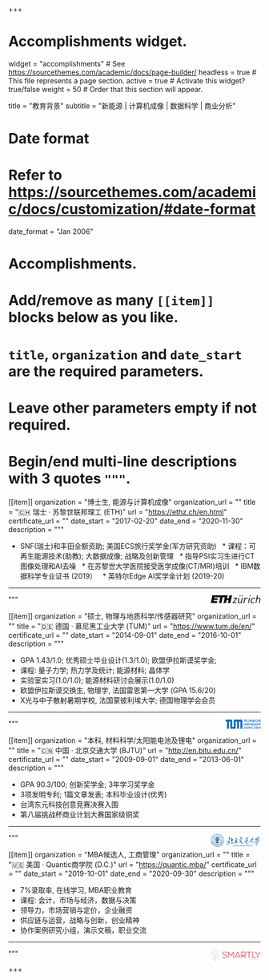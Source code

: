 +++
# Accomplishments widget.
widget = "accomplishments"  # See https://sourcethemes.com/academic/docs/page-builder/
headless = true  # This file represents a page section.
active = true  # Activate this widget? true/false
weight = 50  # Order that this section will appear.

title = "教育背景"
subtitle = "新能源 | 计算机成像 | 数据科学 | 商业分析"

# Date format
#   Refer to https://sourcethemes.com/academic/docs/customization/#date-format
date_format = "Jan 2006"

# Accomplishments.
#   Add/remove as many `[[item]]` blocks below as you like.
#   `title`, `organization` and `date_start` are the required parameters.
#   Leave other parameters empty if not required.
#   Begin/end multi-line descriptions with 3 quotes `"""`.

[[item]]
  organization = "博士生, 能源与计算机成像"
  organization_url = ""
  title = "🇨🇭 瑞士 · 苏黎世联邦理工 (ETH)"
  url = "https://ethz.ch/en.html"
  certificate_url = ""
  date_start = "2017-02-20"
  date_end = "2020-11-30"
  description = """
  * SNF(瑞士)和丰田全额资助; 美国ECS旅行奖学金(军方研究资助)
  * 课程：可再生能源技术(助教); 大数据成像; 战略及创新管理
  * 指导PSI实习生进行CT图像处理和AI去噪
  * 在苏黎世大学医院接受医学成像(CT/MRI)培训
  * IBM数据科学专业证书 (2019）
  * 英特尔Edge AI奖学金计划 (2019-20)
  ---  
 <img src="https://github.com/XuHongCN/academia/raw/master/static/img/eth.png" style="float:right" width="100px">
  """

[[item]]
  organization = "硕士, 物理与地质科学/传感器研究"
  organization_url = ""
  title = ":de: 德国 · 慕尼黑工业大学 (TUM)"
  url = "https://www.tum.de/en/"
  certificate_url = ""
  date_start = "2014-09-01"
  date_end = "2016-10-01"
  description = """
  * GPA 1.43/1.0; 优秀硕士毕业设计(1.3/1.0); 欧盟伊拉斯谟奖学金; 
  * 课程: 量子力学; 热力学及统计; 能源材料; 晶体学
  * 实验室实习(1.0/1.0); 能源材料研讨会展示(1.0/1.0)
  * 欧盟伊拉斯谟交换生, 物理学, 法国雷恩第一大学 (GPA 15.6/20)
  * X光与中子散射暑期学校, 法国蒙彼利埃大学; 德国物理学会会员
  ---
 <img src="https://github.com/XuHongCN/academia/raw/master/static/img/tum.png" style="float:right" width="70px">
  """

[[item]]
  organization = "本科, 材料科学/太阳能电池及锂电"
  organization_url = ""
  title = ":cn: 中国 · 北京交通大学 (BJTU)"
  url = "http://en.bjtu.edu.cn/"
  certificate_url = ""
  date_start = "2009-09-01"
  date_end = "2013-06-01"
  description = """
  * GPA 90.3/100; 创新奖学金; 3年学习奖学金
  * 3项发明专利; 1篇文章发表; 本科毕业设计(优秀)
  * 台湾东元科技创意竞赛决赛入围
  * 第八届挑战杯商业计划大赛国家级铜奖
  ---  
 <img src="https://github.com/XuHongCN/academia/raw/master/static/img/bjtu.png" style="float:right" width="100px">
  """
 
 [[item]]
  organization = "MBA候选人, 工商管理"
  organization_url = ""
  title = ":us: 美国 · Quantic商学院 (D.C.)"
  url = "https://quantic.mba/"
  certificate_url = ""
  date_start = "2019-10-01"
  date_end = "2020-09-30"
  description = """
  * 7%录取率, 在线学习, MBA职业教育
  * 课程: 会计，市场与经济，数据与决策
  * 领导力，市场营销与定价，企业融资
  * 供应链与运营，战略与创新，创业精神
  * 协作案例研究小组，演示文稿，职业交流
  ---
  <img src="https://github.com/XuHongCN/academia/raw/master/static/img/smartly.png" style="float:right" width="100px">
  """

+++
